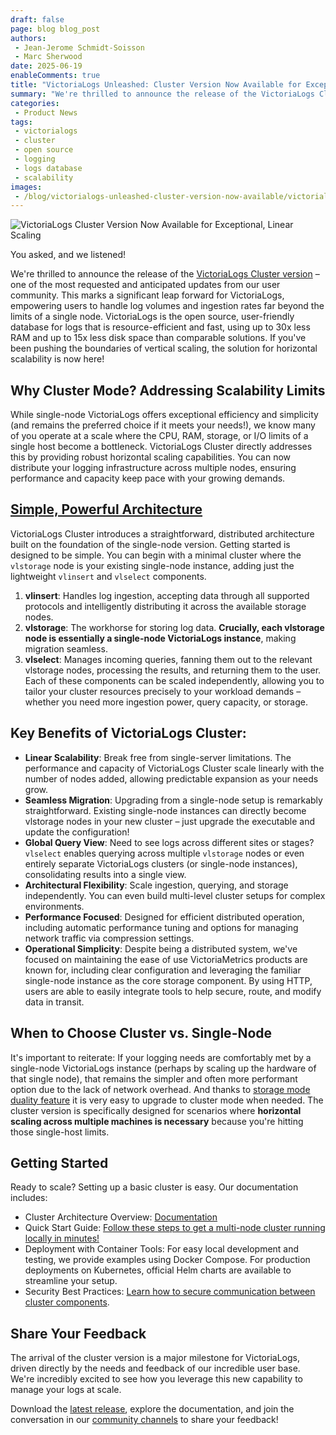 ```yaml
---
draft: false
page: blog blog_post
authors:
 - Jean-Jerome Schmidt-Soisson
 - Marc Sherwood
date: 2025-06-19
enableComments: true
title: "VictoriaLogs Unleashed: Cluster Version Now Available for Exceptional, Linear Scaling"
summary: "We're thrilled to announce the release of the VictoriaLogs Cluster version – one of the most requested and anticipated updates from our user community. If you've been pushing the boundaries of vertical scaling, the solution for horizontal scalability is now here."
categories: 
 - Product News
tags:
 - victorialogs
 - cluster
 - open source
 - logging
 - logs database
 - scalability
images:
 - /blog/victorialogs-unleashed-cluster-version-now-available/victorialogs-unleashed-cluster-version-now-available-for-exceptional-linear-scaling.webp
---
```

![VictoriaLogs Cluster Version Now Available for Exceptional, Linear Scaling](/blog/victorialogs-unleashed-cluster-version-now-available/victorialogs-unleashed-cluster-version-now-available-for-exceptional-linear-scaling.webp)

You asked, and we listened!

We're thrilled to announce the release of the [VictoriaLogs Cluster version](https://docs.victoriametrics.com/victorialogs/cluster/) – one of the most requested and anticipated updates from our user community. This marks a significant leap forward for VictoriaLogs, empowering users to handle log volumes and ingestion rates far beyond the limits of a single node. 
VictoriaLogs is the open source, user-friendly database for logs that is resource-efficient and fast, using up to 30x less RAM and up to 15x less disk space than comparable solutions. 
If you've been pushing the boundaries of vertical scaling, the solution for horizontal scalability is now here!

## Why Cluster Mode? Addressing Scalability Limits

While single-node VictoriaLogs offers exceptional efficiency and simplicity (and remains the preferred choice if it meets your needs!), we know many of you operate at a scale where the CPU, RAM, storage, or I/O limits of a single host become a bottleneck. 
VictoriaLogs Cluster directly addresses this by providing robust horizontal scaling capabilities. You can now distribute your logging infrastructure across multiple nodes, ensuring performance and capacity keep pace with your growing demands.

## [Simple, Powerful Architecture](https://docs.victoriametrics.com/victorialogs/cluster/#architecture)

VictoriaLogs Cluster introduces a straightforward, distributed architecture built on the foundation of the single-node version. Getting started is designed to be simple. You can begin with a minimal cluster where the `vlstorage` node is your existing single-node instance, adding just the lightweight `vlinsert` and `vlselect` components.
1. **vlinsert**: Handles log ingestion, accepting data through all supported protocols and intelligently distributing it across the available storage nodes.
2. **vlstorage**: The workhorse for storing log data. **Crucially, each vlstorage node is essentially a single-node VictoriaLogs instance**, making migration seamless.
3. **vlselect**: Manages incoming queries, fanning them out to the relevant vlstorage nodes, processing the results, and returning them to the user.
Each of these components can be scaled independently, allowing you to tailor your cluster resources precisely to your workload demands – whether you need more ingestion power, query capacity, or storage.

## Key Benefits of VictoriaLogs Cluster:

* **Linear Scalability**: Break free from single-server limitations. The performance and capacity of VictoriaLogs Cluster scale linearly with the number of nodes added, allowing predictable expansion as your needs grow. 
* **Seamless Migration**: Upgrading from a single-node setup is remarkably straightforward. Existing single-node instances can directly become vlstorage nodes in your new cluster – just upgrade the executable and update the configuration!
* **Global Query View**: Need to see logs across different sites or stages? `vlselect` enables querying across multiple `vlstorage` nodes or even entirely separate VictoriaLogs clusters (or single-node instances), consolidating results into a single view.
* **Architectural Flexibility**: Scale ingestion, querying, and storage independently. You can even build multi-level cluster setups for complex environments.
* **Performance Focused**: Designed for efficient distributed operation, including automatic performance tuning and options for managing network traffic via compression settings.
* **Operational Simplicity**: Despite being a distributed system, we've focused on maintaining the ease of use VictoriaMetrics products are known for, including clear configuration and leveraging the familiar single-node instance as the core storage component. By using HTTP, users are able to easily integrate tools to help secure, route, and modify data in transit. 

## When to Choose Cluster vs. Single-Node

It's important to reiterate: If your logging needs are comfortably met by a single-node VictoriaLogs instance (perhaps by scaling up the hardware of that single node), that remains the simpler and often more performant option due to the lack of network overhead. And thanks to [storage mode duality feature](https://docs.victoriametrics.com/victorialogs/cluster/#single-node-and-cluster-mode-duality) it is very easy to upgrade to cluster mode when needed.
The cluster version is specifically designed for scenarios where **horizontal scaling across multiple machines is necessary** because you're hitting those single-host limits.

## Getting Started

Ready to scale? Setting up a basic cluster is easy. Our documentation includes:
* Cluster Architecture Overview: [Documentation](https://docs.victoriametrics.com/victorialogs/cluster/#single-node-and-cluster-mode-duality)
* Quick Start Guide: [Follow these steps to get a multi-node cluster running locally in minutes!](https://docs.victoriametrics.com/victorialogs/cluster/#quick-start)
* Deployment with Container Tools: For easy local development and testing, we provide examples using Docker Compose. For production deployments on Kubernetes, official Helm charts are available to streamline your setup.
* Security Best Practices: [Learn how to secure communication between cluster components](https://docs.victoriametrics.com/victorialogs/cluster/#security).

## Share Your Feedback

The arrival of the cluster version is a major milestone for VictoriaLogs, driven directly by the needs and feedback of our incredible user base. We're incredibly excited to see how you leverage this new capability to manage your logs at scale.

Download the [latest release](https://docs.victoriametrics.com/victorialogs/quickstart/), explore the documentation, and join the conversation in our [community channels](https://victoriametrics.com/community/) to share your feedback!
